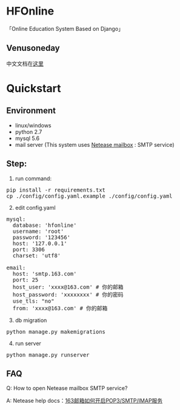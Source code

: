 # HFOnline
「Online Education System Based on Django」

## Venusoneday
中文文档在[这里](./README_zh.md) 

# Quickstart

## Environment
- linux/windows
- python 2.7
- mysql 5.6
- mail server (This system uses [Netease mailbox](https://mail.163.com) : SMTP service)

## Step:

1. run command:
<pre>
pip install -r requirements.txt
cp ./config/config.yaml.example ./config/config.yaml
</pre>

2.  edit config.yaml
<pre>
mysql:
  database: 'hfonline'
  username: 'root'
  password: '123456'
  host: '127.0.0.1'
  port: 3306
  charset: 'utf8'

email:
  host: 'smtp.163.com'
  port: 25
  host_user: 'xxxx@163.com' # 你的邮箱
  host_password: 'xxxxxxxx' # 你的密码
  use_tls: "no"
  from: 'xxxx@163.com' # 你的邮箱
</pre>
3. db migration
<pre>
python manage.py makemigrations
</pre>
4. run server
<pre>
python manage.py runserver
</pre>

## FAQ
Q: How to open Netease mailbox SMTP service?

A: Netease help docs：[163邮箱如何开启POP3/SMTP/IMAP服务](http://help.163.com/10/0312/13/61J0LI3200752CLQ)